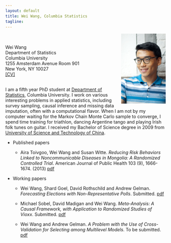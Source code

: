 ```yaml
---
layout: default
title: Wei Wang, Columbia Statistics 
tagline: 
---
```

<img src="figures/DSC_1303.jpg" style="float:right" width="140" height="220" />
</p><br><br>
Wei Wang <br>
Department of Statistics<br>
Columbia University<br>
1255 Amsterdam Avenue Room 901<br>
New York, NY 10027
<br>
<a href="CV_WeiWang.pdf">[CV]</a><br><br></p>

<p>I am a fifth year PhD student at <a href="http://stat.columbia.edu">Department
of Statistics</a>, Columbia University. I work on various interesting problems in
applied statistics, including survey sampling, causal inference and missing data
imputation, often with a computational flavor. When I am not by my computer
waiting for the Markov Chain Monte Carlo sample to converge, I spend time
training for triathlon, dancing Argentine tango and playing Irish folk tunes on
guitar. I received my Bachelor of Science degree in 2009 from <a
href="http://en.ustc.edu.cn/">University of Science and Technology of
China</a>. </p>


* Published papers
   - Aira Toivgoo, Wei Wang and Susan Witte. _Reducing Risk
Behaviors Linked to Noncommunicable Diseases in Mongolia: A Randomized Controlled
Trial_. American Journal of Public Health 103 (9), 1666-1674. (2013)
[pdf](research/reducing-risk-behaviros-linked-to-noncommunicable-diseases.pdf)

* Working papers
  - Wei Wang, Shard Goel, David Rothschild and Andrew Gelman. _Forecasting Elections with Non-Representative Polls_. Submitted. [pdf](research/forecasting-with-nonrepresentative-polls.pdf)
 
  - Michael Sobel, David Madigan and Wei Wang. _Meta-Analysis: A Causal Framework, with Application to Randomized Studies of Vioxx_. Submitted. [pdf](research/Meta-Analysis-A-Causal-Framework.pdf)

  - Wei Wang and Andrew Gelman. _A Problem with the Use of Cross-Validation for Selecting among Multilevel Models_. To be submitted. [pdf](research/xval.pdf)

<!--  - Wei Wang, Ben Goodrich, Jonathan Kropko and Andrew Gelman. _Iterative Conditional Imputation of Time-Series Cross-Section Data._ In preparation. 
      - Wei Wang, Michael Sobel. _Causal Inference of Meta-Analysis using Bayesian Hierarchical Models._ In preparation.
-->



